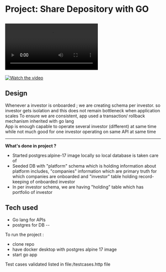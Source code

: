 # Project: Share Depository with GO

##  ![Project Demo](https://raw.githubusercontent.com/thehealer15/share-depostitory/main/go%20project%20recording.mp4)
[![Watch the video](https://img.youtube.com/vi/YOUR_VIDEO_ID/0.jpg)](https://youtu.be/W2d_fk07iyE)


**Design**
--
Whenever a investor is onboarded ; we are creating schema per investor. 
so investor gets isolation and this does not remain bottleneck when application scales 
To ensure we are consistent, app used a transaction/ rollback mechanism inherited with go lang  
App is enough capable to operate several investor (different) at same time while not much good for one investor operating on same API at same time 

---

**What's done in project ?**

* Started postgres:alpine-17 image locally so local database is taken care of 
* Seeded DB with "platform" schema which is holding information about platform includes,
"companies" information which are primary truth for which companies are onboarded and "investor" table holding record-keeping of onboarded investor 
* In per investor schema, we are having "holding" table which has portfolio of investor 

**Tech used**
--

* Go lang for APIs 
* postgres for DB
--

To run the project : 
- clone repo
- have docker desktop with postgres alpine 17 image
- start go app

Test cases validated listed in file:/testcases.http file
